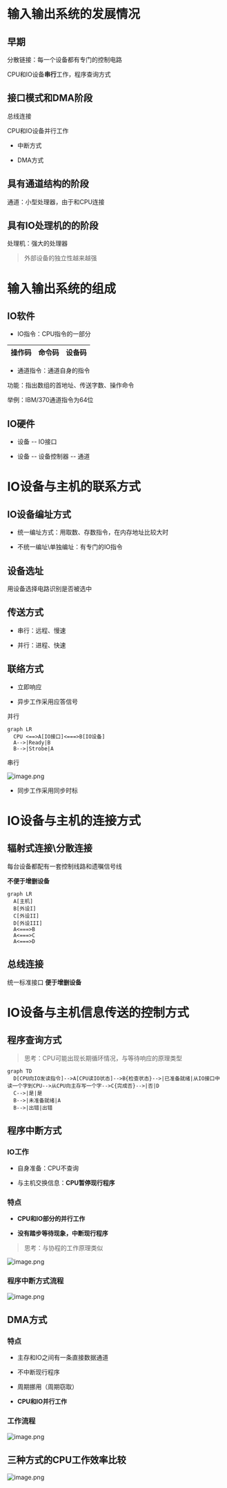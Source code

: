 # 输入输出系统的发展情况

## 早期

分散链接：每一个设备都有专门的控制电路

CPU和IO设备**串行**工作，程序查询方式

## 接口模式和DMA阶段

总线连接

CPU和IO设备并行工作

- 中断方式

- DMA方式

## 具有通道结构的阶段

通道：小型处理器，由于和CPU连接

## 具有IO处理机的的阶段

处理机：强大的处理器

> 外部设备的独立性越来越强

# 输入输出系统的组成

## IO软件

- IO指令：CPU指令的一部分

|操作码|命令码|设备码|
|-|-|-|

- 通道指令：通道自身的指令

功能：指出数组的首地址、传送字数、操作命令

举例：IBM/370通道指令为64位

## IO硬件

- 设备 -- IO接口

- 设备 -- 设备控制器 -- 通道

# IO设备与主机的联系方式

## IO设备编址方式

- 统一编址方式：用取数、存数指令，在内存地址比较大时

- 不统一编址\单独编址：有专门的IO指令

## 设备选址

用设备选择电路识别是否被选中

## 传送方式

- 串行：远程、慢速

- 并行：进程、快速

## 联络方式

- 立即响应

- 异步工作采用应答信号

并行

```mermaid
graph LR
  CPU <==>A[IO接口]<===>B[IO设备]
  A-->|Ready|B
  B-->|Strobe|A
```

串行

![image.png](../../0%20attachment/5.1image.png)

- 同步工作采用同步时标

# IO设备与主机的连接方式

## 辐射式连接\分散连接

每台设备都配有一套控制线路和遗嘱信号线

**不便于增删设备**

```mermaid
graph LR
  A[主机]
  B[外设I]
  C[外设II]
  D[外设III]
  A<===>B
  A<===>C
  A<===>D
```

## 总线连接

统一标准接口
**便于增删设备**

# IO设备与主机信息传送的控制方式

## 程序查询方式

> 思考：CPU可能出现长期循环情况，与等待响应的原理类型

```mermaid
graph TD
  D[CPU向IO发读指令]-->A[CPU读IO状态]-->B{检查状态}-->|已准备就绪|从IO接口中读一个字到CPU-->从CPU向主存写一个字-->C{完成否}-->|否|D
  C-->|是|是
  B-->|未准备就绪|A
  B-->|出错|出错

```

## 程序中断方式

### IO工作

- 自身准备：CPU不查询

- 与主机交换信息：**CPU暂停现行程序**

### 特点

- **CPU和IO部分的并行工作**

- **没有踏步等待现象，中断现行程序**

> 思考：与协程的工作原理类似

![image.png](../../0%20attachment/5.1image1.png)

### 程序中断方式流程

![image.png](../../0%20attachment/5.1image2.png)

## DMA方式

### 特点

- 主存和IO之间有一条直接数据通道

- 不中断现行程序

- 周期挪用（周期窃取）

- **CPU和IO并行工作**

### 工作流程

![image.png](../../0%20attachment/5.1image3.png)

## 三种方式的CPU工作效率比较

![image.png](../../0%20attachment/5.1image4.png)

